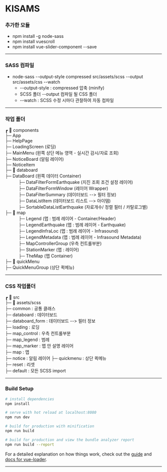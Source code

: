# KISAMS

### 추가한 모듈
- npm install -g node-sass
- npm install vuescroll
- npm install vue-slider-component --save

-----------------------

### SASS 컴파일 
- node-sass --output-style compressed src/assets/scss --output src/assets/css --watch
  * --output-style : compressed 압축 (minify)
  * SCSS 폴더 --output 컴파일 될 CSS 폴더  
  * --watch : SCSS 수정 시마다 관찰하여 자동 컴파일

-----------------------

### 작업 폴더
┏ 📁 components   
├─ App   
├─ HelpPage   
├─ LoadingScreen (로딩)   
├─ MainMenu (왼쪽 상단 메뉴 영역 - 실시간 감시/자료 조회)    
├─ NoticeBoard (알림 레이어)   
├─ NoticeItem   
├─ 📁 databoard   
           ├─ DataBoard (왼쪽 데이터 Container)   
           ├─ DataFilterFormEarthquake (지진 조회 조건 설정 레이어)   
           ├─ DataFilterFormWindow (레이어 Wrapper)    
           ├─ DataFilterSummary (데이터보드 --> 필터 정보)    
           ├─ DataListItem (데이터보드 리스트 --> 아이템)    
           ├─ SortableDataListEarthquake (자료개수/ 정렬 필터 / 카탈로그별)   
├─ 📁 map   
           ├─ Legend (맵 : 범례 레이어 - Container/Header)   
           ├─ LegendEarthquake (맵 : 범례 레이어 - Earthquake)   
           ├─ LegendInfraLoc (맵 : 범례 레이어 - Infrasound)   
           ├─ LegendMetadata (맵 : 범례 레이어 - Infrasound Metadata)   
           ├─ MapControllerGroup (우측 컨트롤부분)   
           ├─ StationMarker (맵 : 레이어)   
           ├─ TheMap (맵 Container)   
├─ 📁 quickMenu   
          ├─ QuickMenuGroup (상단 퀵메뉴)      

-----------------------

### CSS 작업폴더
┏ 📁 src   
├─ 📁 assets/scss   
   ├─ common : 공통 클래스    
   ├─ databoard : 데이터보드    
   ├─ databoard_form : 데이터보드 --> 필터 정보     
   ├─ loading : 로딩   
   ├─ map_control : 우측 컨트롤부분   
   ├─ map_legend : 범례   
   ├─ map_marker : 맵 안 설명 레이어   
   ├─ map : 맵    
   ├─ notice : 알림 레이어 
   ├─ quickmenu : 상단 퀵메뉴   
   ├─ reset : 리셋   
   ├─ default : 모든 SCSS import      

-----------------------

### Build Setup

``` bash
# install dependencies
npm install

# serve with hot reload at localhost:8080
npm run dev

# build for production with minification
npm run build

# build for production and view the bundle analyzer report
npm run build --report
```

For a detailed explanation on how things work, check out the [guide](http://vuejs-templates.github.io/webpack/) and [docs for vue-loader](http://vuejs.github.io/vue-loader).

-----------------------
